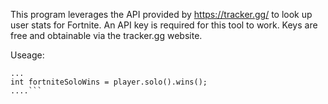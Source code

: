 This program leverages the API provided by https://tracker.gg/ to look up user stats for Fortnite.
An API key is required for this tool to work. Keys are free and obtainable via the tracker.gg website.

Useage:

```FortnitePlayer player = FortniteLookup.lookup("Ninja", GamePlatform.KEYBOARD_AND_MOUSE, "API_KEY");
...
int fortniteSoloWins = player.solo().wins();
....```
